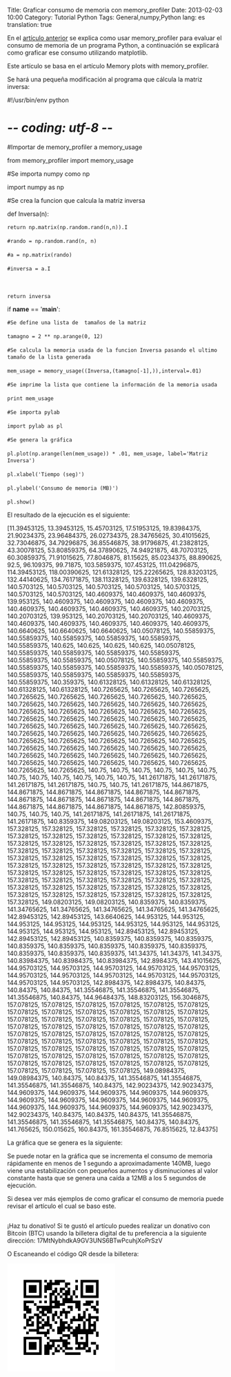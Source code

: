Title: Graficar consumo de memoria con memory_profiler
Date: 2013-02-03 10:00
Category: Tutorial Python
Tags: General,numpy,Python
lang: es
translation: true

En el [artículo anterior](https://www.seraph.to/monitorear-el-uso-de-memoria-de-un-programa-python-con-memory_profiler.html#monitorear-el-uso-de-memoria-de-un-programa-python-con-memory_profiler) se explica como usar memory_profiler para evaluar el consumo de memoria de un programa Python, a continuación se explicará como graficar ese consumo utilizando matplotlib.

Este artículo se basa en el artículo Memory plots with memory_profiler.

Se hará una pequeña modificación al programa que cálcula la matriz inversa:


#!/usr/bin/env python

# -*- coding: utf-8 -*-



#Importar de memory_profiler a memory_usage

from memory_profiler import memory_usage



#Se importa numpy como np

import numpy as np



#Se crea la funcion que calcula la matriz inversa

def Inversa(n):

    return np.matrix(np.random.rand(n,n)).I

    #rando = np.random.rand(n, n)

    #a = np.matrix(rando)

    #inversa = a.I

    

    return inversa



if __name__ == '__main__':

    #Se define una lista de  tamaños de la matriz

    tamagno = 2 ** np.arange(0, 12)

    #Se calcula la memoria usada de la funcion Inversa pasando el ultimo tamaño de la lista generada

    mem_usage = memory_usage((Inversa,(tamagno[-1],)),interval=.01)

    #Se imprime la lista que contiene la información de la memoria usada

    print mem_usage

    #Se importa pylab

    import pylab as pl

    #Se genera la gráfica

    pl.plot(np.arange(len(mem_usage)) * .01, mem_usage, label='Matriz Inversa')

    pl.xlabel('Tiempo (seg)')

    pl.ylabel('Consumo de memoria (MB)')

    pl.show()



El resultado de la ejecución es el siguiente:

[11.39453125, 13.39453125, 15.45703125, 17.51953125, 19.83984375, 21.90234375, 23.96484375, 26.02734375, 28.34765625, 30.41015625, 32.73046875, 34.79296875, 36.85546875, 38.91796875, 41.23828125, 43.30078125, 53.80859375, 64.37890625, 74.94921875, 48.70703125, 60.30859375, 71.91015625, 77.8046875, 81.15625, 85.0234375, 88.890625, 92.5, 96.109375, 99.71875, 103.5859375, 107.453125, 111.04296875, 114.39453125, 118.00390625, 121.61328125, 125.22265625, 128.83203125, 132.44140625, 134.76171875, 138.11328125, 139.6328125, 139.6328125, 140.5703125, 140.5703125, 140.5703125, 140.5703125, 140.5703125, 140.5703125, 140.5703125, 140.4609375, 140.4609375, 140.4609375, 139.953125, 140.4609375, 140.4609375, 140.4609375, 140.4609375, 140.4609375, 140.4609375, 140.4609375, 140.4609375, 140.20703125, 140.20703125, 139.953125, 140.20703125, 140.20703125, 140.4609375, 140.4609375, 140.4609375, 140.4609375, 140.4609375, 140.4609375, 140.6640625, 140.6640625, 140.6640625, 140.05078125, 140.55859375, 140.55859375, 140.55859375, 140.55859375, 140.55859375, 140.55859375, 140.625, 140.625, 140.625, 140.625, 140.05078125, 140.55859375, 140.55859375, 140.55859375, 140.55859375, 140.55859375, 140.55859375, 140.05078125, 140.55859375, 140.55859375, 140.55859375, 140.55859375, 140.55859375, 140.55859375, 140.05078125, 140.55859375, 140.55859375, 140.55859375, 140.55859375, 140.55859375, 140.359375, 140.61328125, 140.61328125, 140.61328125, 140.61328125, 140.61328125, 140.7265625, 140.7265625, 140.7265625, 140.7265625, 140.7265625, 140.7265625, 140.7265625, 140.7265625, 140.7265625, 140.7265625, 140.7265625, 140.7265625, 140.7265625, 140.7265625, 140.7265625, 140.7265625, 140.7265625, 140.7265625, 140.7265625, 140.7265625, 140.7265625, 140.7265625, 140.7265625, 140.7265625, 140.7265625, 140.7265625, 140.7265625, 140.7265625, 140.7265625, 140.7265625, 140.7265625, 140.7265625, 140.7265625, 140.7265625, 140.7265625, 140.7265625, 140.7265625, 140.7265625, 140.7265625, 140.7265625, 140.7265625, 140.7265625, 140.7265625, 140.7265625, 140.7265625, 140.7265625, 140.7265625, 140.7265625, 140.7265625, 140.7265625, 140.7265625, 140.7265625, 140.7265625, 140.7265625, 140.7265625, 140.75, 140.75, 140.75, 140.75, 140.75, 140.75, 140.75, 140.75, 140.75, 140.75, 140.75, 140.75, 141.26171875, 141.26171875, 141.26171875, 141.26171875, 140.75, 140.75, 141.26171875, 144.8671875, 144.8671875, 144.8671875, 144.8671875, 144.8671875, 144.8671875, 144.8671875, 144.8671875, 144.8671875, 144.8671875, 144.8671875, 144.8671875, 144.8671875, 144.8671875, 144.8671875, 142.80859375, 140.75, 140.75, 140.75, 141.26171875, 141.26171875, 141.26171875, 141.26171875, 140.8359375, 149.08203125, 149.08203125, 153.4609375, 157.328125, 157.328125, 157.328125, 157.328125, 157.328125, 157.328125, 157.328125, 157.328125, 157.328125, 157.328125, 157.328125, 157.328125, 157.328125, 157.328125, 157.328125, 157.328125, 157.328125, 157.328125, 157.328125, 157.328125, 157.328125, 157.328125, 157.328125, 157.328125, 157.328125, 157.328125, 157.328125, 157.328125, 157.328125, 157.328125, 157.328125, 157.328125, 157.328125, 157.328125, 157.328125, 157.328125, 157.328125, 157.328125, 157.328125, 157.328125, 157.328125, 157.328125, 157.328125, 157.328125, 157.328125, 157.328125, 157.328125, 157.328125, 157.328125, 157.328125, 157.328125, 157.328125, 157.328125, 157.328125, 157.328125, 157.328125, 157.328125, 157.328125, 157.328125, 157.328125, 157.328125, 149.08203125, 149.08203125, 140.8359375, 140.8359375, 141.34765625, 141.34765625, 141.34765625, 141.34765625, 141.34765625, 142.89453125, 142.89453125, 143.6640625, 144.953125, 144.953125, 144.953125, 144.953125, 144.953125, 144.953125, 144.953125, 144.953125, 144.953125, 144.953125, 144.953125, 142.89453125, 142.89453125, 142.89453125, 142.89453125, 140.8359375, 140.8359375, 140.8359375, 140.8359375, 140.8359375, 140.8359375, 140.8359375, 140.8359375, 140.8359375, 140.8359375, 140.8359375, 141.34375, 141.34375, 141.34375, 140.83984375, 140.83984375, 140.83984375, 142.8984375, 143.41015625, 144.95703125, 144.95703125, 144.95703125, 144.95703125, 144.95703125, 144.95703125, 144.95703125, 144.95703125, 144.95703125, 144.95703125, 144.95703125, 144.95703125, 142.8984375, 142.8984375, 140.84375, 140.84375, 140.84375, 141.35546875, 141.35546875, 141.35546875, 141.35546875, 140.84375, 144.96484375, 148.83203125, 156.3046875, 157.078125, 157.078125, 157.078125, 157.078125, 157.078125, 157.078125, 157.078125, 157.078125, 157.078125, 157.078125, 157.078125, 157.078125, 157.078125, 157.078125, 157.078125, 157.078125, 157.078125, 157.078125, 157.078125, 157.078125, 157.078125, 157.078125, 157.078125, 157.078125, 157.078125, 157.078125, 157.078125, 157.078125, 157.078125, 157.078125, 157.078125, 157.078125, 157.078125, 157.078125, 157.078125, 157.078125, 157.078125, 157.078125, 157.078125, 157.078125, 157.078125, 157.078125, 157.078125, 157.078125, 157.078125, 157.078125, 157.078125, 157.078125, 157.078125, 157.078125, 157.078125, 157.078125, 157.078125, 157.078125, 157.078125, 157.078125, 157.078125, 157.078125, 149.08984375, 149.08984375, 140.84375, 140.84375, 141.35546875, 141.35546875, 141.35546875, 141.35546875, 140.84375, 142.90234375, 142.90234375, 144.9609375, 144.9609375, 144.9609375, 144.9609375, 144.9609375, 144.9609375, 144.9609375, 144.9609375, 144.9609375, 144.9609375, 144.9609375, 144.9609375, 144.9609375, 144.9609375, 142.90234375, 142.90234375, 140.84375, 140.84375, 140.84375, 141.35546875, 141.35546875, 141.35546875, 141.35546875, 140.84375, 140.84375, 141.765625, 150.015625, 160.84375, 161.35546875, 76.8515625, 12.84375]


La gráfica que se genera es la siguiente:



Se puede notar en la gráfica que se incrementa el consumo de memoria rápidamente en menos de 1 segundo a aproximadamente 140MB, luego viene una estabilización con pequeños aumentos y disminuciones al valor constante hasta que se genera una caída a 12MB a los 5 segundos de ejecución.

Si desea ver más ejemplos de como graficar el consumo de memoria puede revisar el artículo el cual se baso este.

##  ##
¡Haz tu donativo!
Si te gustó el artículo puedes realizar un donativo con Bitcoin (BTC)
usando la billetera digital de tu preferencia a la siguiente
dirección: 17MtNybhdkA9GV3UNS6BTwPcuhjXoPrSzV

O Escaneando el código QR desde la billetera:

![17MtNybhdkA9GV3UNS6BTwPcuhjXoPrSzV](./images/17MtNybhdkA9GV3UNS6BTwPcuhjXoPrSzV.png)